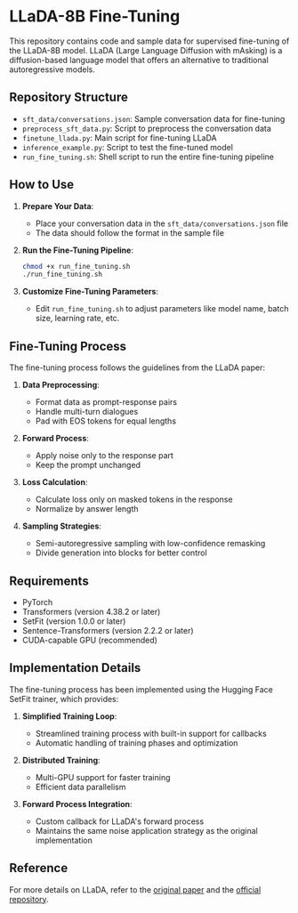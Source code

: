 # LLaDA-8B Fine-Tuning

This repository contains code and sample data for supervised fine-tuning of the LLaDA-8B model. LLaDA (Large Language Diffusion with mAsking) is a diffusion-based language model that offers an alternative to traditional autoregressive models.

## Repository Structure

- `sft_data/conversations.json`: Sample conversation data for fine-tuning
- `preprocess_sft_data.py`: Script to preprocess the conversation data
- `finetune_llada.py`: Main script for fine-tuning LLaDA
- `inference_example.py`: Script to test the fine-tuned model
- `run_fine_tuning.sh`: Shell script to run the entire fine-tuning pipeline

## How to Use

1. **Prepare Your Data**: 
   - Place your conversation data in the `sft_data/conversations.json` file
   - The data should follow the format in the sample file

2. **Run the Fine-Tuning Pipeline**:
   ```bash
   chmod +x run_fine_tuning.sh
   ./run_fine_tuning.sh
   ```

3. **Customize Fine-Tuning Parameters**:
   - Edit `run_fine_tuning.sh` to adjust parameters like model name, batch size, learning rate, etc.

## Fine-Tuning Process

The fine-tuning process follows the guidelines from the LLaDA paper:

1. **Data Preprocessing**:
   - Format data as prompt-response pairs
   - Handle multi-turn dialogues
   - Pad with EOS tokens for equal lengths

2. **Forward Process**:
   - Apply noise only to the response part
   - Keep the prompt unchanged

3. **Loss Calculation**:
   - Calculate loss only on masked tokens in the response
   - Normalize by answer length

4. **Sampling Strategies**:
   - Semi-autoregressive sampling with low-confidence remasking
   - Divide generation into blocks for better control

## Requirements

- PyTorch
- Transformers (version 4.38.2 or later)
- SetFit (version 1.0.0 or later)
- Sentence-Transformers (version 2.2.2 or later)
- CUDA-capable GPU (recommended)

## Implementation Details

The fine-tuning process has been implemented using the Hugging Face SetFit trainer, which provides:

1. **Simplified Training Loop**:
   - Streamlined training process with built-in support for callbacks
   - Automatic handling of training phases and optimization

2. **Distributed Training**:
   - Multi-GPU support for faster training
   - Efficient data parallelism

3. **Forward Process Integration**:
   - Custom callback for LLaDA's forward process
   - Maintains the same noise application strategy as the original implementation

## Reference

For more details on LLaDA, refer to the [original paper](https://arxiv.org/abs/2502.09992) and the [official repository](https://github.com/ML-GSAI/LLaDA).
